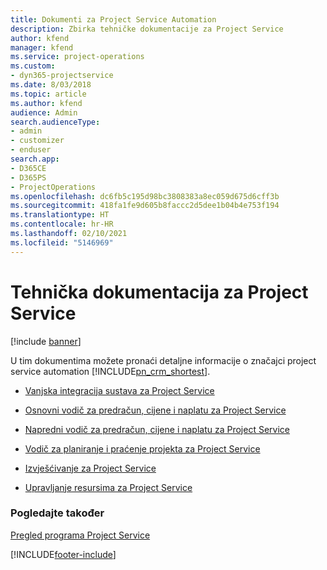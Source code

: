 ```yaml
---
title: Dokumenti za Project Service Automation
description: Zbirka tehničke dokumentacije za Project Service
author: kfend
manager: kfend
ms.service: project-operations
ms.custom:
- dyn365-projectservice
ms.date: 8/03/2018
ms.topic: article
ms.author: kfend
audience: Admin
search.audienceType:
- admin
- customizer
- enduser
search.app:
- D365CE
- D365PS
- ProjectOperations
ms.openlocfilehash: dc6fb5c195d98bc3808383a8ec059d675d6cff3b
ms.sourcegitcommit: 418fa1fe9d605b8faccc2d5dee1b04b4e753f194
ms.translationtype: HT
ms.contentlocale: hr-HR
ms.lasthandoff: 02/10/2021
ms.locfileid: "5146969"
---
```

# <a name="white-papers-for-project-service"></a>Tehnička dokumentacija za Project Service

[!include [banner](../includes/psa-now-project-operations.md)]

U tim dokumentima možete pronaći detaljne informacije o značajci project service automation [!INCLUDE[pn_crm_shortest](../includes/pn-crm-shortest.md)].

-   [Vanjska integracija sustava za Project Service](https://go.microsoft.com/fwlink/?LinkId=825445)

-   [Osnovni vodič za predračun, cijene i naplatu za Project Service](https://go.microsoft.com/fwlink/?LinkId=825241)

-   [Napredni vodič za predračun, cijene i naplatu za Project Service](https://go.microsoft.com/fwlink/?LinkId=825242)

-   [Vodič za planiranje i praćenje projekta za Project Service](https://go.microsoft.com/fwlink/?LinkId=825243)

-   [Izvješćivanje za Project Service](https://go.microsoft.com/fwlink/?LinkId=825446)

-   [Upravljanje resursima za Project Service](https://go.microsoft.com/fwlink/?LinkId=825244)

### <a name="see-also"></a>Pogledajte također
 [Pregled programa Project Service](../psa/overview.md)


[!INCLUDE[footer-include](../includes/footer-banner.md)]